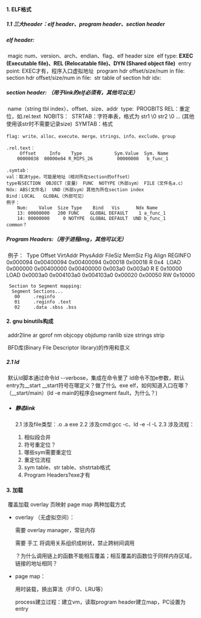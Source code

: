 #### 1. ELF格式

##### 1.1  三大header：elf header、program header、section header

##### elf header:

​	magic num、version、arch、endian、flag、elf header size
​	elf type: **EXEC (Executable file)、REL (Relocatable file)、DYN (Shared object file)**
​	entry point: EXEC才有，程序入口虚拟地址
​	program hdr offset/size/num in file:
​	section hdr offset/size/num in file:
​	str table of section hdr idx:
​	

##### section header: （用于link的elf必须有，其他可以无）

​	name（string tbl index）、offset、size、addr
​	type:
​		PROGBITS
​		REL：重定位，如.rel.text
​		NOBITS：
​		STRTAB：字符串表，格式为 str1 \0 str2 \0 ... (其他使用该str时不需要记录size)
​		SYMTAB：格式
​		

```
flag: write、alloc、execute、merge、strings、info、exclude、group

.rel.text：
	 Offset     Info    Type            Sym.Value  Sym. Name
	00000038  00000e04 R_MIPS_26         00000000   b_func_1

.symtab：
val：取决type，可能是地址（相对所在section的offset）
type有SECTION  OBJECT（变量） FUNC  NOTYPE（外部sym） FILE（文件名a.c）
Ndx: ABS(文件名)  UND（外部sym）其他为所在section index
Bind：LOCAL   GLOBAL（外部可见）
例子：
	Num:    Value  Size Type    Bind   Vis      Ndx Name
	13: 00000000   200 FUNC    GLOBAL DEFAULT    1 a_func_1
	14: 00000000     0 NOTYPE  GLOBAL DEFAULT  UND b_func_1
common？
```

##### Program Headers:（用于进程img，其他可以无）

​	例子：
​	  Type           Offset   VirtAddr   PhysAddr   FileSiz MemSiz  Flg Align
​	  REGINFO        0x000094 0x00400094 0x00400094 0x00018 0x00018 R   0x4
​	  LOAD           0x000000 0x00400000 0x00400000 0x003a0 0x003a0 R E 0x10000
​	  LOAD           0x0003a0 0x004103a0 0x004103a0 0x00020 0x00050 RW  0x10000

```
 Section to Segment mapping:
  Segment Sections...
   00     .reginfo
   01     .reginfo .text
   02     .data .sbss .bss
```



#### 2. gnu binutils构成

​	addr2line ar gprof nm objcopy objdump ranlib size strings strip

​	BFD库(Binary File Descriptor library)的作用和意义

##### 2.1 ld

​	默认ld脚本通过命令ld --verbose，集成在命令里了
​	ld命令不加e参数，默认entry为__start
 	\__start符号在哪定义？做了什么
​	exe elf，如何知道入口在哪？（__start/main）(ld -e main的程序会segment fault，为什么？)

- ##### 静态link

  2.1 涉及file类型：.o .a exe
  2.2 涉及cmd:gcc -c、ld -e -l -L
  2.3 涉及流程：
  
  1. 相似段合并  
  2. 符号重定位？
  	1) 哪些sym需要重定位
  	2) 重定位流程
  	3) sym table、str table、shstrtab格式
  	3) Program Headers?exe才有



#### 3. 加载

​	覆盖加载 overlay   页映射 page map 两种加载方式

- overlay （无虚拟空间）：

  需要 overlay   manager，常驻内存

  需要 手工 将调用关系组织成树状，禁止跨树间调用

  ？为什么调用链上的函数不能相互覆盖；相互覆盖的函数位于同样内存区域，链接的地址相同？

- page map：

  用时装载，换出算法（FIFO、LRU等）

  process建立过程：建立vm，读取program header建立map，PC设置为entry

  

